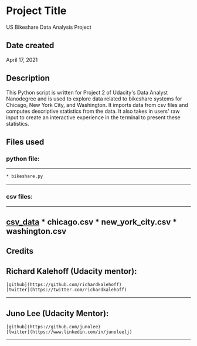 # Project Title
US Bikeshare Data Analysis Project

## Date created
April 17, 2021

## Description
This Python script is written for Project 2 of Udacity's Data Analyst Nanodegree and is used to explore data related to bikeshare systems for Chicago, New York City, and Washington. It imports data from csv files and computes descriptive statistics from the data. It also takes in users' raw input to create an interactive experience in the terminal to present these statistics.

## Files used
### python file:
---------------------------
	* bikeshare.py
---------------------------

### csv files:	
---------------------------
[csv_data](https://drive.google.com/drive/folders/1_W0hCnaJucHeIy-G0esooo9oHDI8eMID?usp=sharing)
	* chicago.csv
	* new_york_city.csv
	* washington.csv
---------------------------

## Credits

Richard Kalehoff (Udacity mentor):
-------------------------------------------
	[github](https://github.com/richardkalehoff)
	[twitter](https://twitter.com/richardkalehoff)
-------------------------------------------

Juno Lee (Udacity Mentor):
-------------------------------------------
	[github](https://github.com/junolee)
	[twitter](https://www.linkedin.com/in/junoleelj)
-------------------------------------------

